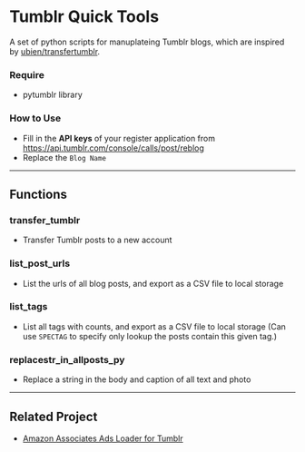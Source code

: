 Tumblr Quick Tools
===

A set of python scripts for manuplateing Tumblr blogs, which are inspired by [ubien/transfertumblr](https://github.com/ubien/transfertumblr).

### Require
- pytumblr library

### How to Use
- Fill in the **API keys** of your register application from https://api.tumblr.com/console/calls/post/reblog
- Replace the `Blog Name`

* * *

## Functions

### transfer_tumblr
- Transfer Tumblr posts to a new account

### list_post_urls
- List the urls of all blog posts, and export as a CSV file to local storage

### list_tags
- List all tags with counts, and export as a CSV file to local storage (Can use `SPECTAG` to specify only lookup the posts contain this given tag.)

### replacestr_in_allposts_py
- Replace a string in the body and caption of all text and photo

* * *

## Related Project
- [Amazon Associates Ads Loader for Tumblr](https://github.com/chriskyfung/amzn_assoc_loader_for_tumblr) <i class="fab fa-tumblr-square"></i><i class="fab fa-amazon"></i><i class="fab fa-js"></i>